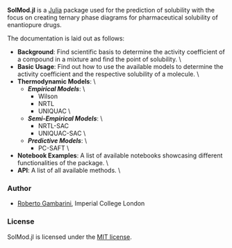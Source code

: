 **SolMod.jl** is a [Julia](http://julialang.org) package used for the prediction of solubility with the focus on creating ternary phase diagrams for pharmaceutical solubility of enantiopure drugs.

The documentation is laid out as follows:

- **Background**: Find scientific basis to determine the activity coefficient of a compound in a mixture and find the point of solubility.
\
- **Basic Usage**: Find out how to use the available models to determine the activity coefficient and the respective solubility of a molecule.
\
- **Thermodynamic Models**:
\
  - ***Empirical Models***:
\
      - Wilson
      - NRTL
      - UNIQUAC
\
  - ***Semi-Empirical Models***:
\
      - NRTL-SAC
      - UNIQUAC-SAC
\
  - ***Predictive Models***:
\
      - PC-SAFT
\
- **Notebook Examples**: A list of available notebooks showcasing different functionalities of the package.
\
- **API**: A list of all available methods.
\
### Author

- [Roberto Gambarini](mailto:rag21@imperial.ac.uk), Imperial College London

### License

SolMod.jl is licensed under the [MIT license](https://github.com/RGambarini/SolMod.jl/blob/main/LICENSE).